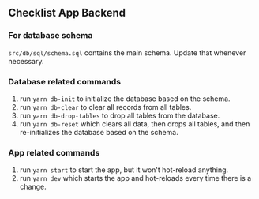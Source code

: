 ## Checklist App Backend

### For database schema
`src/db/sql/schema.sql` contains the main schema. Update that whenever necessary.

### Database related commands

1. run `yarn db-init` to initialize the database based on the schema.
2. run `yarn db-clear` to clear all records from all tables.
3. run `yarn db-drop-tables` to drop all tables from the database.
4. run `yarn db-reset` which clears all data, then drops all tables, and then re-initializes the database based on the schema.

### App related commands

1. run `yarn start` to start the app, but it won't hot-reload anything.
2. run `yarn dev` which starts the app and hot-reloads every time there is a change.
